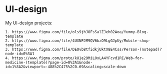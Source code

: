 # UI-design
My UI-design projects:

    1. https://www.figma.com/file/ols9jhJOFsSalZJeh02Aoa/Yummy-Blog-template 
    2. https://www.figma.com/file/4UXNPJM9QV6bzO9LgGJpUy/Mobile-shop-template
    3. https://www.figma.com/file/DEOvb8tfidkjUktX8E4Css/Person-(notepad)?node-id=0%3A1
    4. https://www.figma.com/proto/kU1e29MiL0xLA4YFcvd1RE/Web-for-medicine-(template)?page-id=0%3A1&node-id=1%3A2&viewport=-488%2C475%2C0.69&scaling=scale-down
